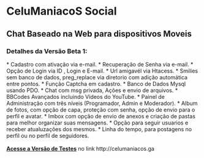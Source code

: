 <h1> CeluManiacoS Social</h1>
<h2> Chat Baseado na Web para dispositivos Moveis </h2>
<h3>Detalhes da Versão Beta 1:</h3>
* Cadastro com ativação via e-mail.
* Recuperação de Senha via e-mail.
* Opção de Login via ID , Login e E-mail.
* Url amigavél via Htacess.
* Smilies sem banco de dados, preg_replace via diretorio com adição automática entre pontos.
* Função Captcha em cadastro.
* Banco de Dados Mysql usando PDO.
* Chat com msg privada, Ações e envio de arquivos.
* BBCodes Avançados incluindo Videos do YouTube.
* Painel de Administração com três níveis (Programador, Admin e Moderador).
* Album de fotos, com opção de capa, proteção com senha, opção de envio para o perfil e avatar.
* Imbox com opção de envio de anexos e criação de pastas para melhor organizar suas mensagens.
* Opção para seguir usuarios e receber atualuzações dos mesmos.
* Linha do tempo, para postagens no perfil ou no perfil de seguidores.
<br/><br/><b><a href="http://celumaniacos.ga/index">Acesse a Versão de Testes</a></b> no link http://celumaniacos.ga
